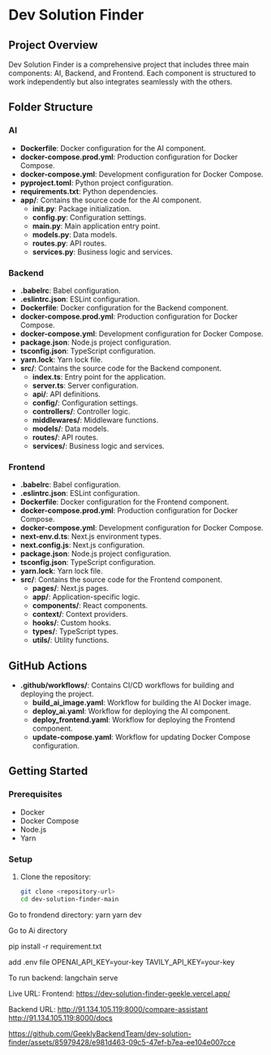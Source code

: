 # Dev Solution Finder

## Project Overview

Dev Solution Finder is a comprehensive project that includes three main components: AI, Backend, and Frontend. Each component is structured to work independently but also integrates seamlessly with the others.

## Folder Structure

### AI

- **Dockerfile**: Docker configuration for the AI component.
- **docker-compose.prod.yml**: Production configuration for Docker Compose.
- **docker-compose.yml**: Development configuration for Docker Compose.
- **pyproject.toml**: Python project configuration.
- **requirements.txt**: Python dependencies.
- **app/**: Contains the source code for the AI component.
  - ****init**.py**: Package initialization.
  - **config.py**: Configuration settings.
  - **main.py**: Main application entry point.
  - **models.py**: Data models.
  - **routes.py**: API routes.
  - **services.py**: Business logic and services.

### Backend

- **.babelrc**: Babel configuration.
- **.eslintrc.json**: ESLint configuration.
- **Dockerfile**: Docker configuration for the Backend component.
- **docker-compose.prod.yml**: Production configuration for Docker Compose.
- **docker-compose.yml**: Development configuration for Docker Compose.
- **package.json**: Node.js project configuration.
- **tsconfig.json**: TypeScript configuration.
- **yarn.lock**: Yarn lock file.
- **src/**: Contains the source code for the Backend component.
  - **index.ts**: Entry point for the application.
  - **server.ts**: Server configuration.
  - **api/**: API definitions.
  - **config/**: Configuration settings.
  - **controllers/**: Controller logic.
  - **middlewares/**: Middleware functions.
  - **models/**: Data models.
  - **routes/**: API routes.
  - **services/**: Business logic and services.

### Frontend

- **.babelrc**: Babel configuration.
- **.eslintrc.json**: ESLint configuration.
- **Dockerfile**: Docker configuration for the Frontend component.
- **docker-compose.prod.yml**: Production configuration for Docker Compose.
- **docker-compose.yml**: Development configuration for Docker Compose.
- **next-env.d.ts**: Next.js environment types.
- **next.config.js**: Next.js configuration.
- **package.json**: Node.js project configuration.
- **tsconfig.json**: TypeScript configuration.
- **yarn.lock**: Yarn lock file.
- **src/**: Contains the source code for the Frontend component.
  - **pages/**: Next.js pages.
  - **app/**: Application-specific logic.
  - **components/**: React components.
  - **context/**: Context providers.
  - **hooks/**: Custom hooks.
  - **types/**: TypeScript types.
  - **utils/**: Utility functions.

## GitHub Actions

- **.github/workflows/**: Contains CI/CD workflows for building and deploying the project.
  - **build_ai_image.yaml**: Workflow for building the AI Docker image.
  - **deploy_ai.yaml**: Workflow for deploying the AI component.
  - **deploy_frontend.yaml**: Workflow for deploying the Frontend component.
  - **update-compose.yaml**: Workflow for updating Docker Compose configuration.

## Getting Started

### Prerequisites

- Docker
- Docker Compose
- Node.js
- Yarn

### Setup

1. Clone the repository:

   ```sh
   git clone <repository-url>
   cd dev-solution-finder-main
   ```
Go to frondend directory:
 yarn 
 yarn dev

Go to Ai directory

pip install -r requirement.txt

add .env file 
OPENAI_API_KEY=your-key
TAVILY_API_KEY=your-key

To run backend: langchain serve 

Live URL: Frontend: https://dev-solution-finder-geekle.vercel.app/

Backend URL: http://91.134.105.119:8000/compare-assistant http://91.134.105.119:8000/docs



https://github.com/GeeklyBackendTeam/dev-solution-finder/assets/85979428/e981d463-09c5-47ef-b7ea-ee104e007cce

